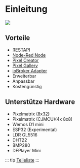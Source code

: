 # Einleitung

![](/pixelit_pic.jpeg)

## Vorteile

-   [RESTAPI](/pixelit/api.html)
-   [Node-Red Node](/pixelit/tools.html#node-red)
-   [Pixel Creator](/pixelit/tools.html#pixel-creator)
-   [Pixel Gallery](/pixelit/tools.html#pixel-gallery)
-   [ioBroker Adapter](/pixelit/tools.html#iobroker)
-   Erweiterbar
-   Anpassbar
-   Kostengünstig

## Unterstütze Hardware

-   Pixelmatrix (8x32)
-   Pixelmatrix (CJMCU)(4x 8x8)
-   Wemos D1 mini
-   ESP32 (Experimental)
-   LDR GL5516
-   DHT22
-   BMP280
-   DFPlayer Mini

::: tip
[Teileliste](/pixelit/hardware.html#teileliste)
:::
